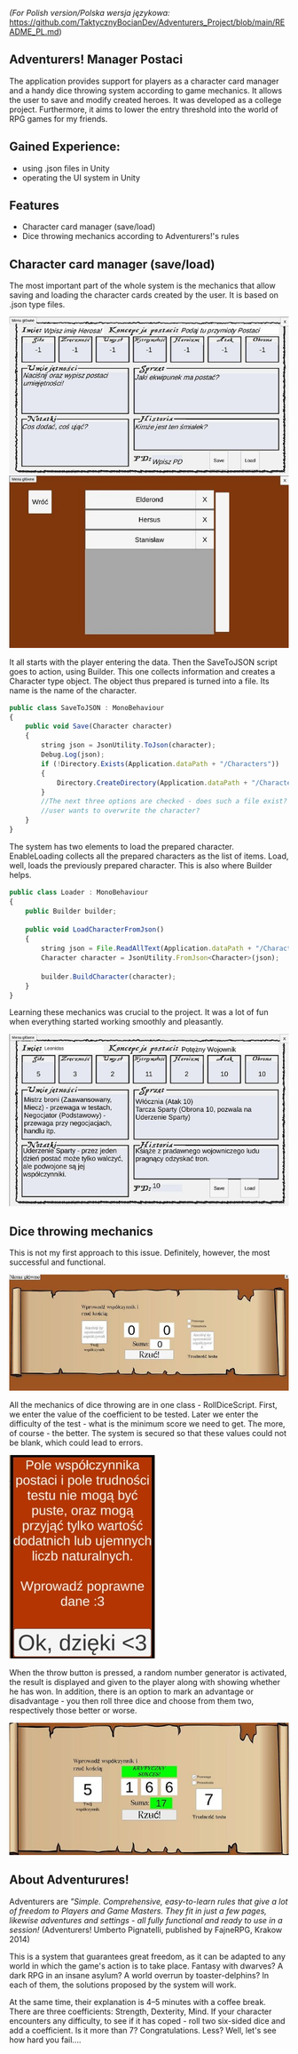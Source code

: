 *(For Polish version/Polska wersja językowa:* https://github.com/TaktycznyBocianDev/Adventurers_Project/blob/main/README_PL.md)
## Adventurers! Manager Postaci

The application provides support for players as a character card manager and a handy dice throwing system according to game mechanics. It allows the user to save and modify created heroes. It was developed as a college project. Furthermore, it aims to lower the entry threshold into the world of RPG games for my friends.


## Gained Experience:

- using .json files in Unity
- operating the UI system in Unity


## Features

- Character card manager (save/load)
- Dice throwing mechanics according to Adventurers!'s rules



## Character card manager (save/load)

The most important part of the whole system is the mechanics that allow saving and loading the character cards created by the user. It is based on .json type files.

![App Screenshot](https://github.com/TaktycznyBocianDev/Adventurers_Project/blob/main/ScreensForReadme/Screen1Test.jpg?raw=true)
![App Screenshot](https://github.com/TaktycznyBocianDev/Adventurers_Project/blob/main/ScreensForReadme/Screen4_50.jpg?raw=true)

It all starts with the player entering the data. Then the SaveToJSON script goes to action, using Builder. This one collects information and creates a Character type object. The object thus prepared is turned into a file. Its name is the name of the character.

```javascript
public class SaveToJSON : MonoBehaviour
{
    public void Save(Character character)
    {
        string json = JsonUtility.ToJson(character);
        Debug.Log(json);
        if (!Directory.Exists(Application.dataPath + "/Characters"))
        {
            Directory.CreateDirectory(Application.dataPath + "/Characters");
        }
        //The next three options are checked - does such a file exist? And does the
        //user wants to overwrite the character?
    }
}
```
The system has two elements to load the prepared character. EnableLoading collects all the prepared characters as the list of items. Load, well, loads the previously prepared character. This is also where Builder helps.

```javascript
public class Loader : MonoBehaviour
{
    public Builder builder;

    public void LoadCharacterFromJson()
    {
        string json = File.ReadAllText(Application.dataPath + "/Characters/" + gameObject.GetComponentInChildren<TMP_Text>().text + ".json");
        Character character = JsonUtility.FromJson<Character>(json);

        builder.BuildCharacter(character);
    }
}
```

Learning these mechanics was crucial to the project. It was a lot of fun when everything started working smoothly and pleasantly.

![App Screenshot](https://github.com/TaktycznyBocianDev/Adventurers_Project/blob/main/ScreensForReadme/Screen3_50.jpg?raw=true)


## Dice throwing mechanics


This is not my first approach to this issue. Definitely, however, the most successful and functional.


![App Screenshot](https://github.com/TaktycznyBocianDev/Adventurers_Project/blob/main/ScreensForReadme/Screen2_50.jpg?raw=true)


All the mechanics of dice throwing are in one class - RollDiceScript.
First, we enter the value of the coefficient to be tested. Later we enter the difficulty of the test - what is the minimum score we need to get. The more, of course - the better. The system is secured so that these values could not be blank, which could lead to errors.


![App Screenshot](https://github.com/TaktycznyBocianDev/Adventurers_Project/blob/main/ScreensForReadme/Screen5.jpg?raw=true)


When the throw button is pressed, a random number generator is activated, the result is displayed and given to the player along with showing whether he has won.
In addition, there is an option to mark an advantage or disadvantage - you then roll three dice and choose from them two, respectively those better or worse.


![App Screenshot](https://github.com/TaktycznyBocianDev/Adventurers_Project/blob/main/ScreensForReadme/Screen8_50.jpg?raw=true)

## About Adventurures!

Adventurers are *"Simple. Comprehensive, easy-to-learn rules that give a lot of freedom to Players and Game Masters. They fit in just a few pages, likewise adventures and settings - all fully functional and ready to use in a session!*
    (Adventurers! Umberto Pignatelli, published by FajneRPG, Krakow 2014)


This is a system that guarantees great freedom, as it can be adapted to any world in which the game's action is to take place. Fantasy with dwarves? A dark RPG in an insane asylum? A world overrun by toaster-delphins? In each of them, the solutions proposed by the system will work.


At the same time, their explanation is 4–5 minutes with a coffee break. There are three coefficients: Strength, Dexterity, Mind. If your character encounters any difficulty, to see if it has coped - roll two six-sided dice and add a coefficient. Is it more than 7? Congratulations. Less? Well, let's see how hard you fail....










